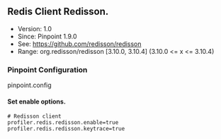 ## Redis Client Redisson.
* Version: 1.0
* Since: Pinpoint 1.9.0
* See: https://github.com/redisson/redisson
* Range: org.redisson/redisson [3.10.0, 3.10.4] (3.10.0 <= x <= 3.10.4)

### Pinpoint Configuration
pinpoint.config

#### Set enable options.
~~~
# Redisson client
profiler.redis.redisson.enable=true
profiler.redis.redisson.keytrace=true
~~~
